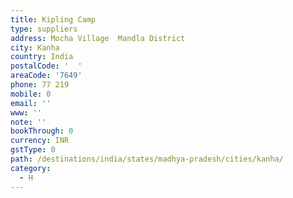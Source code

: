 ```yaml
---
title: Kipling Camp
type: suppliers
address: Mocha Village  Mandla District
city: Kanha
country: India
postalCode: '  '
areaCode: '7649'
phone: 77 219
mobile: 0
email: ''
www: ''
note: ''
bookThrough: 0
currency: INR
gstType: 0
path: /destinations/india/states/madhya-pradesh/cities/kanha/
category:
  - H
---
```


